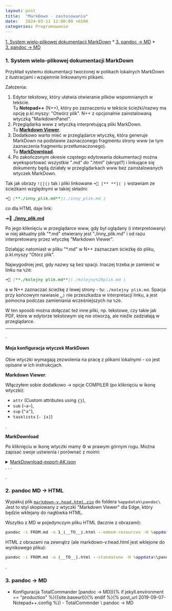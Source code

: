 ```yaml
---
layout: post
title:  "MarkDown - zastosowania"
date:   2024-03-11 12:00:00 +0100
categories: Programowanie
---
```


[1. System wielo-plikowej dokumentacji MarkDown]({{site.url}}{{site.baseurl}}{{page.url}}#1system-wielo-plikowej-dokumentacji-markdown) * 
[3. pandoc -> MD]({{site.url}}{{site.baseurl}}{{page.url}}#3pandoc---md) * 
[3. pandoc -> MD]({{site.url}}{{site.baseurl}}{{page.url}}#3pandoc---md) 


<style>.date{font-size: smaller;color:#828282;}</style>

### 1. System wielo-plikowej dokumentacji MarkDown 

Przykład systemu dokumentacji tworzonej w polikach lokalnych MarkDown z ilustracjami i wzajemnie linkowanymi plikami.

Założenia:
1. Edytor tekstowy, który ułatwia otwieranie plików wspomnianych w tekście.  
   Tu **Notepad++** (N++), który po zaznaczeniu w tekście ścieżki/nazwy  ma opcję p.kl.myszy: "Otwórz plik". N++ z opcjonalnie zainstalowaną wtyczką "MarkdownPanel".
2. Przeglądarka www z wtyczką interpretującą pliki MarkDown.  
   Tu [**Markdown Viewer**](https://github.com/simov/markdown-viewer).
3. Dodatkowo warto mieć w przeglądarce wtyczkę, która generuje MarkDown na podstawie zaznaczonego fragmentu strony www (w tym zaznaczenia fragmentu przetłumaczonego).  
   Tu [**MarkDownload**](https://github.com/deathau/markdownload).
4. Po zakończonym okresie częstego edytowania dokumentacji można wyeksportować wszystkie "*.md" do "*.html" (skrypt?) i linkujące się dokumenty będą działały w przeglądarkach www bez zainstalowanych wtyczek MarkDown.

Tak jak obrazy `![]()` tak i pliki linkowane `➔📎 [** **]( )` wstawiam ze ścieżkami względnymi w takiej składni:

```md
➔📎 [**./inny_plik.md**](./inny_plik.md ) 
```
co dla HTML daje link:

➔📎 [**./inny_plik.md**](./inny_plik.md ) 

Po jego kliknięciu w przeglądarce www, gdy był oglądany (i interpretowany) w niej aktualny plik "*.md" otwierany jest "./inny_plik.md" i od razu interpretowany przez wtyczkę "Markdown Viewer".

Działając natomiast w pliku "*.md" w N++ zaznaczam ścieżkę do pliku, p.kl.myszy "Otórz plik".

Najwygodniej jest, gdy nazwy są bez spacji. Inaczej trzeba je zamienić w linku na `%20`:  
```md
➔📎 [**./kolejny plik.md**](./kolejny%20plik.md )
```
a w N++ zaznaczać ścieżkę z lewej strony - tu: `./kolejny plik.md`. Spacja przy końcowym nawiasie `␣)` nie przeszkadza w interpretacji linku, a jest pomocna podczas zamieniania wcześniejszych na `%20`.

W ten sposób można dołączać też inne pliki, np. tekstowe, czy takie jak PDF, które w edytorze tekstowym się nie otworzą, ale nieźle zadziałają w przeglądarce.

----
.

#### Moja konfiguracja wtyczek MarkDown

Obie wtyczki wymagają zezwolenia na pracę z plikami lokalnymi - co jest opisane w ich instrukcjach.

**Markdown Viewer**:

Włączyłem sobie dodatkowo -> opcje COMPILER (po kliknięciu w ikonę wtyczki): 
* `attr` (Custom attributes using `{}`), 
* `sub` (`~a~`), 
* `sup` (`^a^`), 
* `tasklists` (`- [x]`)

.

**MarkDownload**

Po kliknięciu w ikonę wtyczki mamy ⚙️ w prawym górnym rogu. Można zapisać swoje ustwienia i porównać z moimi:

<details markdown=1><summary markdown="span"><u>MarkDownload-export-AK.json</u><br> . . .</summary>

```json
{
  "headingStyle": "atx",
  "hr": "---",
  "bulletListMarker": "*",
  "codeBlockStyle": "fenced",
  "fence": "```",
  "emDelimiter": "_",
  "strongDelimiter": "**",
  "linkStyle": "inlined",
  "linkReferenceStyle": "full",
  "imageStyle": "markdown",
  "imageRefStyle": "inlined",
  "frontmatter": "---\ncreated: {date:YYYY-MM-DD HH:mm:ss} (UTC {date:Z})\ntags: [{keywords}]\nsource: {baseURI}\nauthor: {byline}\n---\n\n# {pageTitle}\n\n> ## Excerpt\n> {excerpt}\n\n---",
  "backmatter": "",
  "title": "{pageTitle}",
  "includeTemplate": false,
  "saveAs": true,
  "downloadImages": true,
  "imagePrefix": "img/",
  "mdClipsFolder": "MarkDownload/{pageTitle}",
  "disallowedChars": "[]#^",
  "downloadMode": "downloadsApi",
  "turndownEscape": true,
  "contextMenus": true,
  "obsidianIntegration": false,
  "obsidianVault": "",
  "obsidianFolder": ""
}
```

</details>

.

### 2. pandoc MD -> HTML

Wypakuj plik 
[`markdown-v.head.html.zip`]({{site.baseurl}}/assets/files/markdown-v.head.html.zip)
do foldera `%appdata%\pandoc\`  
Jest to styl skopiowany z wtyczki "Markdown Viewer" dla Edge, który będzie wklejany do nagłówka HTML.

Wszytko z MD w pojedynczym pliku HTML (łacznie z obrazami):
```bat
pandoc -i FROM.md -o 1_(__TO__).html --embed-resources -H %appdata%\pandoc\markdown-v.head.html -M lang=pl
```

HTML z obrazami na zewnątrz (ale markdown-v.head.html jest wklejone do wynikowego pliku):
```bat
pandoc -i FROM.md -o (__TO__).html --standalone -H %appdata%\pandoc\markdown-v.head.html -M lang=pl
```

.

### 3. pandoc -> MD

* Konfiguracja TotalCommander [pandoc -> MD]({% if jekyll.environment == "production" %}{{site.baseurl}}{% endif %}{% post_url 2019-09-07-Notepad++.config %}) - TotalCommnder \ pandoc -> MD


<style> code {font-size: 0.93em;}  div.zmniejsz code {font-size: 0.88em;}  </style>
